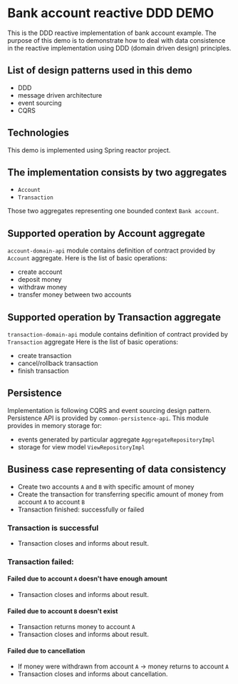 # Bank account reactive DDD DEMO
This is the DDD reactive implementation of bank account example. The purpose of
this demo is to demonstrate how to deal with data consistence in the reactive implementation
using DDD (domain driven design) principles.

## List of design patterns used in this demo
* DDD
* message driven architecture
* event sourcing
* CQRS

## Technologies
This demo is implemented using Spring reactor project.

## The implementation consists by two aggregates 
* `Account`
* `Transaction`

Those two aggregates representing one bounded context `Bank account`.

## Supported operation by Account aggregate
`account-domain-api` module contains definition of contract provided by `Account` aggregate.
Here is the list of basic operations:
* create account                        
* deposit money                         
* withdraw money                        
* transfer money between two accounts 
 
## Supported operation by Transaction aggregate
`transaction-domain-api` module contains definition of contract provided by `Transaction` aggregate
Here is the list of basic operations:
* create transaction
* cancel/rollback transaction
* finish transaction 

## Persistence
Implementation is following CQRS and event sourcing design pattern. Persistence API is provided by
`common-persistence-api`. This module provides in memory storage for:
 * events generated by particular aggregate `AggregateRepositoryImpl` 
 * storage for view model `ViewRepositoryImpl`
 
## Business case representing of data consistency
 * Create two accounts `A` and `B` with specific amount of money
 * Create the transaction for transferring specific amount of money from account `A` to account `B`
 * Transaction finished: successfully or failed

### Transaction is successful
 * Transaction closes and informs about result. 
### Transaction failed:
#### Failed due to account `A` doesn't have enough amount
 * Transaction closes and informs about result.
#### Failed due to account `B` doesn't exist
 * Transaction returns money to account `A`
 * Transaction closes and informs about result.
#### Failed due to cancellation 
 * If money were withdrawn from account `A` -> money returns to account `A`
 * Transaction closes and informs about cancellation.

